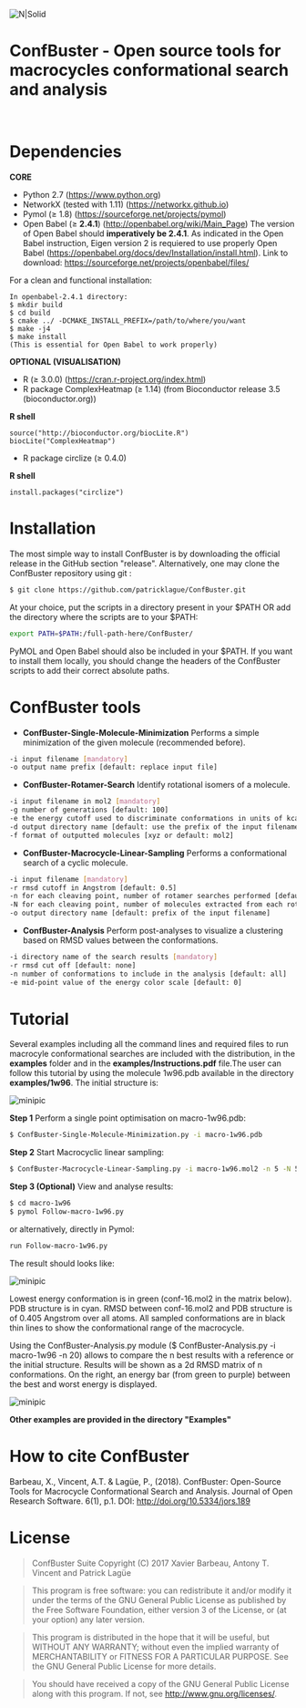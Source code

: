 ![N|Solid](http://132.203.89.236/ConfBuster/confbuster.png)
# ConfBuster - Open source tools for macrocycles conformational search and analysis

&nbsp;

# Dependencies
**CORE**
- Python 2.7 (https://www.python.org)
- NetworkX (tested with 1.11) (https://networkx.github.io)
- Pymol (≥ 1.8) (https://sourceforge.net/projects/pymol)
- Open Babel (≥ **2.4.1**) (http://openbabel.org/wiki/Main_Page)
The version of Open Babel should **imperatively be 2.4.1**.
As indicated in the Open Babel instruction, Eigen version 2 is requiered to use properly Open Babel (https://openbabel.org/docs/dev/Installation/install.html).
Link to download: https://sourceforge.net/projects/openbabel/files/

For a clean and functional installation:
 ```{sh}
In openbabel-2.4.1 directory:
$ mkdir build
$ cd build
$ cmake ../ -DCMAKE_INSTALL_PREFIX=/path/to/where/you/want
$ make -j4
$ make install
(This is essential for Open Babel to work properly)
```
**OPTIONAL (VISUALISATION)**
- R (≥ 3.0.0) (https://cran.r-project.org/index.html)
- R package ComplexHeatmap (≥ 1.14) (from Bioconductor release 3.5 (bioconductor.org))

**R shell**
 ```{r}
source("http://bioconductor.org/biocLite.R")
biocLite("ComplexHeatmap")
```
- R package circlize (≥ 0.4.0)

**R shell**
 ```{r}
install.packages("circlize")
```
# Installation
The most simple way to install ConfBuster is by downloading the official release in the GitHub section "release". Alternatively, one may clone the ConfBuster repository using git :
 ```sh
$ git clone https://github.com/patricklague/ConfBuster.git
  ```
At your choice, put the scripts in a directory present in your $PATH OR add the directory where the scripts are to your $PATH:
   ```sh
 export PATH=$PATH:/full-path-here/ConfBuster/
   ```
 PyMOL and Open Babel should also be included in your $PATH. If you want to install them locally, you should change the headers of the ConfBuster scripts to add their correct absolute paths.
 
# ConfBuster tools
- **ConfBuster-Single-Molecule-Minimization**
Performs a simple minimization of the given molecule (recommended before).
 ```sh
 -i input filename [mandatory]
 -o output name prefix [default: replace input file]
 ```
- **ConfBuster-Rotamer-Search**
Identify rotational isomers of a molecule.
 ```sh
-i input filename in mol2 [mandatory] 
-g number of generations [default: 100] 
-e the energy cutoff used to discriminate conformations in units of kcal/mol [default: 50]
-d output directory name [default: use the prefix of the input filename] 
-f format of outputted molecules [xyz or default: mol2]
 ```
- **ConfBuster-Macrocycle-Linear-Sampling**
Performs a conformational search of a cyclic molecule.
 ```sh
-i input filename [mandatory]
-r rmsd cutoff in Angstrom [default: 0.5]
-n for each cleaving point, number of rotamer searches performed [default: 5] 
-N for each cleaving point, number of molecules extracted from each rotamer search [default: 5] 
-o output directory name [default: prefix of the input filename]
```

- **ConfBuster-Analysis**
Perform post-analyses to visualize a clustering based on RMSD values between the conformations.
 ```sh 
 -i directory name of the search results [mandatory] 
 -r rmsd cut off [default: none]
 -n number of conformations to include in the analysis [default: all]
 -e mid-point value of the energy color scale [default: 0]
  ```
# Tutorial

Several examples including all the command lines and required files to run macrocyle conformational searches are included with the distribution, in the **examples** folder and in the **examples/Instructions.pdf** file.The user can follow this tutorial by using the molecule 1w96.pdb available in the directory **examples/1w96**.
The initial structure is:

![minipic](http://132.203.89.236/ConfBuster/macro-1w96-1.png)

**Step 1**
Perform a single point optimisation on macro-1w96.pdb:
 ```sh
$ ConfBuster-Single-Molecule-Minimization.py -i macro-1w96.pdb
  ```
**Step 2**
Start Macrocyclic linear sampling:
 ```sh
 $ ConfBuster-Macrocycle-Linear-Sampling.py -i macro-1w96.mol2 -n 5 -N 5 -r 0.5
  ```
**Step 3 (Optional)**
View and analyse results:
 ```sh
$ cd macro-1w96
$ pymol Follow-macro-1w96.py
  ```
 or alternatively, directly in Pymol:
   ```sh
  run Follow-macro-1w96.py
  ```
 The result should looks like:

![minipic](http://132.203.89.236/ConfBuster/conformational-range-3.png)

Lowest energy conformation is in green (conf-16.mol2 in the matrix below). PDB structure is in cyan. RMSD between conf-16.mol2 and PDB structure is of 0.405 Angstrom over all atoms. All sampled conformations are in black thin lines to show the conformational range of the macrocycle.
 
Using the ConfBuster-Analysis.py module ($ ConfBuster-Analysis.py -i macro-1w96 -n 20) allows to compare the n best results with a reference or the initial structure. Results will be shown as a 2d RMSD matrix of n conformations. On the right, an energy bar (from green to purple) between the best and worst energy is displayed.

![minipic](http://132.203.89.236/ConfBuster/Heatmap_20.png)

**Other examples are provided in the directory "Examples"**

# How to cite ConfBuster
Barbeau, X., Vincent, A.T. & Lagüe, P., (2018). ConfBuster: Open-Source Tools for Macrocycle Conformational Search and Analysis. Journal of Open Research Software. 6(1), p.1. DOI: http://doi.org/10.5334/jors.189
# License
>ConfBuster Suite
>Copyright (C) 2017  Xavier Barbeau, Antony T. Vincent and Patrick Lagüe

>This program is free software: you can redistribute it and/or modify
>it under the terms of the GNU General Public License as published by
>the Free Software Foundation, either version 3 of the License, or
>(at your option) any later version.

>This program is distributed in the hope that it will be useful,
>but WITHOUT ANY WARRANTY; without even the implied warranty of
>MERCHANTABILITY or FITNESS FOR A PARTICULAR PURPOSE.  See the
>GNU General Public License for more details.

>You should have received a copy of the GNU General Public License
>along with this program.  If not, see http://www.gnu.org/licenses/.


